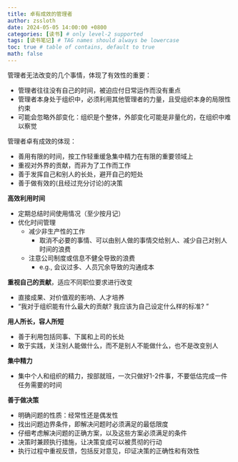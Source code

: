 ```yaml
---
title: 卓有成效的管理者
author: zssloth
date: 2024-05-05 14:00:00 +0800
categories: [读书] # only level-2 supported
tags: [读书笔记] # TAG names should always be lowercase
toc: true # table of contains, default to true
math: false
---
```


管理者无法改变的几个事情，体现了有效性的重要：

- 管理者往往没有自己的时间，被迫应付日常运作而没有重点
- 管理者本身处于组织中，必须利用其他管理者的力量，且受组织本身的局限性约束
- 可能会忽略外部变化：组织是个整体，外部变化可能是非量化的，在组织中难以察觉

管理者卓有成效的体现：

- 善用有限的时间，按工作轻重缓急集中精力在有限的重要领域上
- 重视对外界的贡献，而非为了工作而工作
- 善于发挥自己和别人的长处，避开自己的短处
- 善于做有效的(且经过充分讨论)的决策



**高效利用时间**

- 定期总结时间使用情况（至少按月记）
- 优化时间管理
  - 减少非生产性的工作
    - 取消不必要的事情、可以由别人做的事情交给别人、减少自己对别人时间的浪费
  - 注意公司制度或信息不健全导致的浪费
    - e.g., 会议过多、人员冗余导致的沟通成本

**重视自己的贡献**，适应不同职位要求进行改变

- 直接成果、对价值观的影响、人才培养
- “我对于组织能有什么最大的贡献? 我应该为自己设定什么样的标准? ”

**用人所长，容人所短**

- 善于利用包括同事、下属和上司的长处
- 敢于实践，关注别人能做什么，而不是别人不能做什么，也不是改变别人

**集中精力**

- 集中个人和组织的精力，按部就班，一次只做好1-2件事，不要低估完成一件任务需要的时间

**善于做决策**

- 明确问题的性质：经常性还是偶发性
- 找出问题边界条件，即解决问题时必须满足的最低限度
- 仔细考虑解决问题的正确方案，以及这些方案必须满足的条件
- 决策时兼顾执行措施，让决策变成可以被贯彻的行动
- 执行过程中重视反馈，包括反对意见，印证决策的正确性和有效性